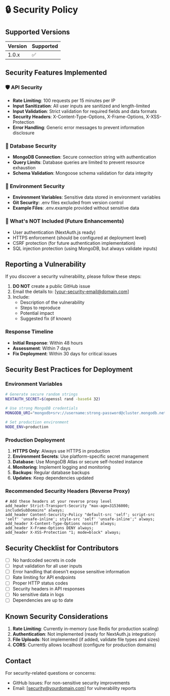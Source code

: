 # 🔒 Security Policy

## Supported Versions

| Version | Supported          |
| ------- | ------------------ |
| 1.0.x   | :white_check_mark: |

## Security Features Implemented

### 🛡️ API Security

- **Rate Limiting**: 100 requests per 15 minutes per IP
- **Input Sanitization**: All user inputs are sanitized and length-limited
- **Input Validation**: Strict validation for required fields and data formats
- **Security Headers**: X-Content-Type-Options, X-Frame-Options, X-XSS-Protection
- **Error Handling**: Generic error messages to prevent information disclosure

### 🔐 Database Security

- **MongoDB Connection**: Secure connection string with authentication
- **Query Limits**: Database queries are limited to prevent resource exhaustion
- **Schema Validation**: Mongoose schema validation for data integrity

### 📝 Environment Security

- **Environment Variables**: Sensitive data stored in environment variables
- **Git Security**: .env files excluded from version control
- **Example Files**: .env.example provided without sensitive data

### 🚫 What's NOT Included (Future Enhancements)

- User authentication (NextAuth.js ready)
- HTTPS enforcement (should be configured at deployment level)
- CSRF protection (for future authentication implementation)
- SQL injection protection (using MongoDB, but always validate inputs)

## Reporting a Vulnerability

If you discover a security vulnerability, please follow these steps:

1. **DO NOT** create a public GitHub issue
2. Email the details to: [your-security-email@domain.com]
3. Include:
   - Description of the vulnerability
   - Steps to reproduce
   - Potential impact
   - Suggested fix (if known)

### Response Timeline

- **Initial Response**: Within 48 hours
- **Assessment**: Within 7 days
- **Fix Deployment**: Within 30 days for critical issues

## Security Best Practices for Deployment

### Environment Variables

```bash
# Generate secure random strings
NEXTAUTH_SECRET=$(openssl rand -base64 32)

# Use strong MongoDB credentials
MONGODB_URI="mongodb+srv://username:strong-password@cluster.mongodb.net/database"

# Set production environment
NODE_ENV=production
```

### Production Deployment

1. **HTTPS Only**: Always use HTTPS in production
2. **Environment Secrets**: Use platform-specific secret management
3. **Database**: Use MongoDB Atlas or secure self-hosted instance
4. **Monitoring**: Implement logging and monitoring
5. **Backups**: Regular database backups
6. **Updates**: Keep dependencies updated

### Recommended Security Headers (Reverse Proxy)

```nginx
# Add these headers at your reverse proxy level
add_header Strict-Transport-Security "max-age=31536000; includeSubDomains" always;
add_header Content-Security-Policy "default-src 'self'; script-src 'self' 'unsafe-inline'; style-src 'self' 'unsafe-inline';" always;
add_header X-Content-Type-Options nosniff always;
add_header X-Frame-Options DENY always;
add_header X-XSS-Protection "1; mode=block" always;
```

## Security Checklist for Contributors

- [ ] No hardcoded secrets in code
- [ ] Input validation for all user inputs
- [ ] Error handling that doesn't expose sensitive information
- [ ] Rate limiting for API endpoints
- [ ] Proper HTTP status codes
- [ ] Security headers in API responses
- [ ] No sensitive data in logs
- [ ] Dependencies are up to date

## Known Security Considerations

1. **Rate Limiting**: Currently in-memory (use Redis for production scaling)
2. **Authentication**: Not implemented (ready for NextAuth.js integration)
3. **File Uploads**: Not implemented (if added, validate file types and sizes)
4. **CORS**: Currently allows localhost (configure for production domains)

## Contact

For security-related questions or concerns:

- GitHub Issues: For non-sensitive security improvements
- Email: [security@yourdomain.com] for vulnerability reports
